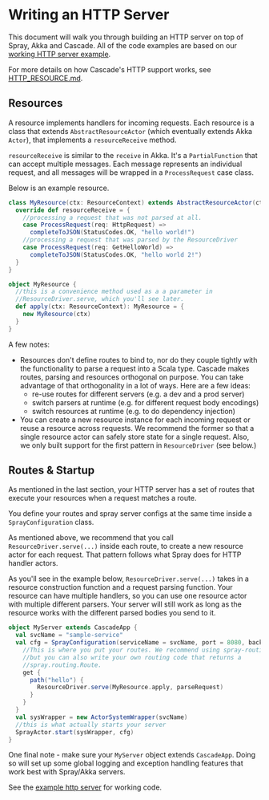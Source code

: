 # Writing an HTTP Server

This document will walk you through building an HTTP server on top of Spray,
Akka and Cascade. All of the code examples are based on our
[working HTTP server example](/examples/src/main/scala/com/paypal/cascade/examples/http/resource/).

For more details on how Cascade's HTTP support works, see
[HTTP_RESOURCE.md](HTTP_RESOURCE.md).

## Resources
A resource implements handlers for incoming requests. Each resource is a class
that extends `AbstractResourceActor` (which eventually extends Akka `Actor`),
that implements a `resourceReceive` method.

`resourceReceive` is similar to the `receive` in Akka. It's a `PartialFunction`
that can accept multiple messages. Each message represents an individual
request, and all messages will be wrapped in a `ProcessRequest` case class.

Below is an example resource.

```scala
class MyResource(ctx: ResourceContext) extends AbstractResourceActor(ctx) {
  override def resourceReceive = {
    //processing a request that was not parsed at all.
    case ProcessRequest(req: HttpRequest) =>
      completeToJSON(StatusCodes.OK, "hello world!")
    //processing a request that was parsed by the ResourceDriver
    case ProcessRequest(req: GetHelloWorld) =>
      completeToJSON(StatusCodes.OK, "hello world 2!")
  }
}

object MyResource {
  //this is a convenience method used as a a parameter in
  //ResourceDriver.serve, which you'll see later.
  def apply(ctx: ResourceContext): MyResource = {
    new MyResource(ctx)
  }
}
```

A few notes:

- Resources don't define routes to bind to, nor do they couple tightly with
the functionality to parse a request into a Scala type. Cascade makes routes,
parsing and resources orthogonal on purpose. You can take advantage of that
orthogonality in a lot of ways. Here are a few ideas:
  - re-use routes for different servers (e.g. a dev and a prod server)
  - switch parsers at runtime (e.g. for different request body encodings)
  - switch resources at runtime (e.g. to do dependency injection)
- You can create a new resource instance for each incoming request or reuse a
resource across requests. We recommend the former so that a single resource
actor can safely store state for a single request. Also, we only built support
for the first pattern in `ResourceDriver` (see below.)

## Routes & Startup
As mentioned in the last section, your HTTP server has a set of routes that
execute your resources when a request matches a route.

You define your routes and spray server configs at the same time inside a
`SprayConfiguration` class.

As mentioned above, we recommend that you call `ResourceDriver.serve(...)`
inside each route, to create a new resource actor for each request. That
pattern follows what Spray does for HTTP handler actors.

As you'll see in the example below, `ResourceDriver.serve(...)` takes in a
resource construction function and a request parsing function. Your resource
can have multiple handlers, so you can use one resource actor with multiple
different parsers. Your server will still work as long as the resource works
with the different parsed bodies you send to it.

```scala
object MyServer extends CascadeApp {
  val svcName = "sample-service"
  val cfg = SprayConfiguration(serviceName = svcName, port = 8080, backlog = 5) {
    //This is where you put your routes. We recommend using spray-routing here,
    //but you can also write your own routing code that returns a
    //spray.routing.Route.
    get {
      path("hello") {
        ResourceDriver.serve(MyResource.apply, parseRequest)
      }
    }
  }
  val sysWrapper = new ActorSystemWrapper(svcName)
  //this is what actually starts your server
  SprayActor.start(sysWrapper, cfg)
}
```

One final note - make sure your `MyServer` object extends `CascadeApp`. Doing
so will set up some global logging and exception handling features that work
best with Spray/Akka servers.

See the [example http server](/examples/src/main/scala/com/paypal/cascade/examples/http/resource/MyHttpServer.scala) for working code.
